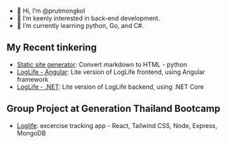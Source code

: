 - 👋 Hi, I’m @prutmongkol
- 👀 I’m keenly interested in back-end development.
- 🌱 I’m currently learning python, Go, and C#.

## My Recent tinkering
- [Static site generator](https://github.com/prutmongkol/static-site-gen): Convert markdown to HTML - python
- [LogLife - Angular](https://github.com/prutmongkol/loglife-angular-frontend): Lite version of LogLife frontend, using Angular framework
- [LogLife - .NET](https://github.com/prutmongkol/loglife-dotnet-backend): Lite version of LogLife backend, using .NET Core

## Group Project at Generation Thailand Bootcamp
- [Loglife](https://github.com/JSD6G8/frontend): excercise tracking app - React, Tailwind CSS, Node, Express, MongoDB

<!---
- 💞️ I’m looking to collaborate on ...
- 📫 How to reach me ...
- 😄 Pronouns: ...
- ⚡ Fun fact: ...
--->
<!---
prutmongkol/prutmongkol is a ✨ special ✨ repository because its `README.md` (this file) appears on your GitHub profile.
You can click the Preview link to take a look at your changes.
--->
